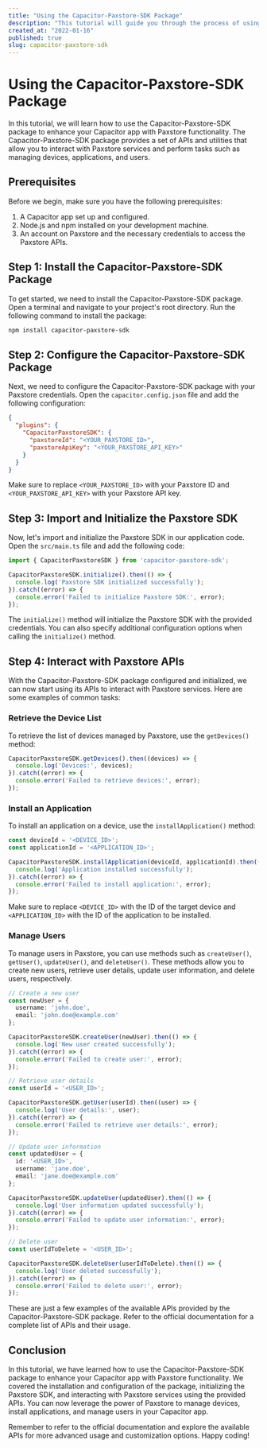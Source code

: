```yaml
---
title: "Using the Capacitor-Paxstore-SDK Package"
description: "This tutorial will guide you through the process of using the Capacitor-Paxstore-SDK package for building your Capacitor app."
created_at: "2022-01-16"
published: true
slug: capacitor-paxstore-sdk
---
```


# Using the Capacitor-Paxstore-SDK Package

In this tutorial, we will learn how to use the Capacitor-Paxstore-SDK package to enhance your Capacitor app with Paxstore functionality. The Capacitor-Paxstore-SDK package provides a set of APIs and utilities that allow you to interact with Paxstore services and perform tasks such as managing devices, applications, and users.

## Prerequisites
Before we begin, make sure you have the following prerequisites:
1. A Capacitor app set up and configured.
2. Node.js and npm installed on your development machine.
3. An account on Paxstore and the necessary credentials to access the Paxstore APIs.

## Step 1: Install the Capacitor-Paxstore-SDK Package
To get started, we need to install the Capacitor-Paxstore-SDK package. Open a terminal and navigate to your project's root directory. Run the following command to install the package:

```bash
npm install capacitor-paxstore-sdk
```

## Step 2: Configure the Capacitor-Paxstore-SDK Package
Next, we need to configure the Capacitor-Paxstore-SDK package with your Paxstore credentials. Open the `capacitor.config.json` file and add the following configuration:

```json
{
  "plugins": {
    "CapacitorPaxstoreSDK": {
      "paxstoreId": "<YOUR_PAXSTORE_ID>",
      "paxstoreApiKey": "<YOUR_PAXSTORE_API_KEY>"
    }
  }
}
```

Make sure to replace `<YOUR_PAXSTORE_ID>` with your Paxstore ID and `<YOUR_PAXSTORE_API_KEY>` with your Paxstore API key.

## Step 3: Import and Initialize the Paxstore SDK
Now, let's import and initialize the Paxstore SDK in our application code. Open the `src/main.ts` file and add the following code:

```typescript
import { CapacitorPaxstoreSDK } from 'capacitor-paxstore-sdk';

CapacitorPaxstoreSDK.initialize().then(() => {
  console.log('Paxstore SDK initialized successfully');
}).catch((error) => {
  console.error('Failed to initialize Paxstore SDK:', error);
});
```

The `initialize()` method will initialize the Paxstore SDK with the provided credentials. You can also specify additional configuration options when calling the `initialize()` method.

## Step 4: Interact with Paxstore APIs
With the Capacitor-Paxstore-SDK package configured and initialized, we can now start using its APIs to interact with Paxstore services. Here are some examples of common tasks:

### Retrieve the Device List
To retrieve the list of devices managed by Paxstore, use the `getDevices()` method:

```typescript
CapacitorPaxstoreSDK.getDevices().then((devices) => {
  console.log('Devices:', devices);
}).catch((error) => {
  console.error('Failed to retrieve devices:', error);
});
```

### Install an Application
To install an application on a device, use the `installApplication()` method:

```typescript
const deviceId = '<DEVICE_ID>';
const applicationId = '<APPLICATION_ID>';

CapacitorPaxstoreSDK.installApplication(deviceId, applicationId).then(() => {
  console.log('Application installed successfully');
}).catch((error) => {
  console.error('Failed to install application:', error);
});
```

Make sure to replace `<DEVICE_ID>` with the ID of the target device and `<APPLICATION_ID>` with the ID of the application to be installed.

### Manage Users
To manage users in Paxstore, you can use methods such as `createUser()`, `getUser()`, `updateUser()`, and `deleteUser()`. These methods allow you to create new users, retrieve user details, update user information, and delete users, respectively.

```typescript
// Create a new user
const newUser = {
  username: 'john.doe',
  email: 'john.doe@example.com'
};

CapacitorPaxstoreSDK.createUser(newUser).then(() => {
  console.log('New user created successfully');
}).catch((error) => {
  console.error('Failed to create user:', error);
});

// Retrieve user details
const userId = '<USER_ID>';

CapacitorPaxstoreSDK.getUser(userId).then((user) => {
  console.log('User details:', user);
}).catch((error) => {
  console.error('Failed to retrieve user details:', error);
});

// Update user information
const updatedUser = {
  id: '<USER_ID>',
  username: 'jane.doe',
  email: 'jane.doe@example.com'
};

CapacitorPaxstoreSDK.updateUser(updatedUser).then(() => {
  console.log('User information updated successfully');
}).catch((error) => {
  console.error('Failed to update user information:', error);
});

// Delete user
const userIdToDelete = '<USER_ID>';

CapacitorPaxstoreSDK.deleteUser(userIdToDelete).then(() => {
  console.log('User deleted successfully');
}).catch((error) => {
  console.error('Failed to delete user:', error);
});
```

These are just a few examples of the available APIs provided by the Capacitor-Paxstore-SDK package. Refer to the official documentation for a complete list of APIs and their usage.

## Conclusion
In this tutorial, we have learned how to use the Capacitor-Paxstore-SDK package to enhance your Capacitor app with Paxstore functionality. We covered the installation and configuration of the package, initializing the Paxstore SDK, and interacting with Paxstore services using the provided APIs. You can now leverage the power of Paxstore to manage devices, install applications, and manage users in your Capacitor app.

Remember to refer to the official documentation and explore the available APIs for more advanced usage and customization options. Happy coding!